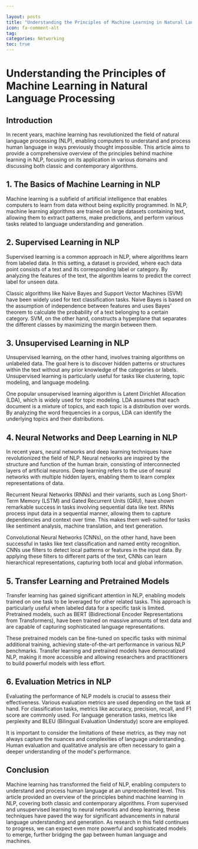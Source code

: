 ```yaml
---

layout: posts
title: "Understanding the Principles of Machine Learning in Natural Language Processing"
icon: fa-comment-alt
tag:      
categories: Networking
toc: true
---
```




# Understanding the Principles of Machine Learning in Natural Language Processing

## Introduction

In recent years, machine learning has revolutionized the field of natural language processing (NLP), enabling computers to understand and process human language in ways previously thought impossible. This article aims to provide a comprehensive overview of the principles behind machine learning in NLP, focusing on its application in various domains and discussing both classic and contemporary algorithms.

## 1. The Basics of Machine Learning in NLP

Machine learning is a subfield of artificial intelligence that enables computers to learn from data without being explicitly programmed. In NLP, machine learning algorithms are trained on large datasets containing text, allowing them to extract patterns, make predictions, and perform various tasks related to language understanding and generation.

## 2. Supervised Learning in NLP

Supervised learning is a common approach in NLP, where algorithms learn from labeled data. In this setting, a dataset is provided, where each data point consists of a text and its corresponding label or category. By analyzing the features of the text, the algorithm learns to predict the correct label for unseen data.

Classic algorithms like Naive Bayes and Support Vector Machines (SVM) have been widely used for text classification tasks. Naive Bayes is based on the assumption of independence between features and uses Bayes' theorem to calculate the probability of a text belonging to a certain category. SVM, on the other hand, constructs a hyperplane that separates the different classes by maximizing the margin between them.

## 3. Unsupervised Learning in NLP

Unsupervised learning, on the other hand, involves training algorithms on unlabeled data. The goal here is to discover hidden patterns or structures within the text without any prior knowledge of the categories or labels. Unsupervised learning is particularly useful for tasks like clustering, topic modeling, and language modeling.

One popular unsupervised learning algorithm is Latent Dirichlet Allocation (LDA), which is widely used for topic modeling. LDA assumes that each document is a mixture of topics, and each topic is a distribution over words. By analyzing the word frequencies in a corpus, LDA can identify the underlying topics and their distributions.

## 4. Neural Networks and Deep Learning in NLP

In recent years, neural networks and deep learning techniques have revolutionized the field of NLP. Neural networks are inspired by the structure and function of the human brain, consisting of interconnected layers of artificial neurons. Deep learning refers to the use of neural networks with multiple hidden layers, enabling them to learn complex representations of data.

Recurrent Neural Networks (RNNs) and their variants, such as Long Short-Term Memory (LSTM) and Gated Recurrent Units (GRU), have shown remarkable success in tasks involving sequential data like text. RNNs process input data in a sequential manner, allowing them to capture dependencies and context over time. This makes them well-suited for tasks like sentiment analysis, machine translation, and text generation.

Convolutional Neural Networks (CNNs), on the other hand, have been successful in tasks like text classification and named entity recognition. CNNs use filters to detect local patterns or features in the input data. By applying these filters to different parts of the text, CNNs can learn hierarchical representations, capturing both local and global information.

## 5. Transfer Learning and Pretrained Models

Transfer learning has gained significant attention in NLP, enabling models trained on one task to be leveraged for other related tasks. This approach is particularly useful when labeled data for a specific task is limited. Pretrained models, such as BERT (Bidirectional Encoder Representations from Transformers), have been trained on massive amounts of text data and are capable of capturing sophisticated language representations.

These pretrained models can be fine-tuned on specific tasks with minimal additional training, achieving state-of-the-art performance in various NLP benchmarks. Transfer learning and pretrained models have democratized NLP, making it more accessible and allowing researchers and practitioners to build powerful models with less effort.

## 6. Evaluation Metrics in NLP

Evaluating the performance of NLP models is crucial to assess their effectiveness. Various evaluation metrics are used depending on the task at hand. For classification tasks, metrics like accuracy, precision, recall, and F1 score are commonly used. For language generation tasks, metrics like perplexity and BLEU (Bilingual Evaluation Understudy) score are employed.

It is important to consider the limitations of these metrics, as they may not always capture the nuances and complexities of language understanding. Human evaluation and qualitative analysis are often necessary to gain a deeper understanding of the model's performance.

## Conclusion

Machine learning has transformed the field of NLP, enabling computers to understand and process human language at an unprecedented level. This article provided an overview of the principles behind machine learning in NLP, covering both classic and contemporary algorithms. From supervised and unsupervised learning to neural networks and deep learning, these techniques have paved the way for significant advancements in natural language understanding and generation. As research in this field continues to progress, we can expect even more powerful and sophisticated models to emerge, further bridging the gap between human language and machines.